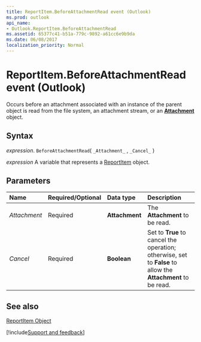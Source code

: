 ```yaml
---
title: ReportItem.BeforeAttachmentRead event (Outlook)
ms.prod: outlook
api_name:
- Outlook.ReportItem.BeforeAttachmentRead
ms.assetid: 65377c41-b51a-779c-9892-a61cc6e9b9da
ms.date: 06/08/2017
localization_priority: Normal
---
```



# ReportItem.BeforeAttachmentRead event (Outlook)

Occurs before an attachment associated with an instance of the parent object is read from the file system, an attachment stream, or an  **[Attachment](Outlook.Attachment.md)** object.


## Syntax

_expression_. `BeforeAttachmentRead`( `_Attachment_` , `_Cancel_` )

_expression_ A variable that represents a [ReportItem](Outlook.ReportItem.md) object.


## Parameters



|Name|Required/Optional|Data type|Description|
|:-----|:-----|:-----|:-----|
| _Attachment_|Required| **Attachment**|The  **Attachment** to be read.|
| _Cancel_|Required| **Boolean**|Set to  **True** to cancel the operation; otherwise, set to **False** to allow the **Attachment** to be read.|

## See also


[ReportItem Object](Outlook.ReportItem.md)

[!include[Support and feedback](~/includes/feedback-boilerplate.md)]